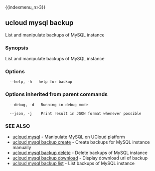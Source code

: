 {{indexmenu_n>3}}

## ucloud mysql backup

List and manipulate backups of MySQL instance

### Synopsis

List and manipulate backups of MySQL instance

### Options

```
  --help, -h   help for backup 

```

### Options inherited from parent commands

```
  --debug, -d   Running in debug mode 

  --json, -j    Print result in JSON format whenever possible 

```

### SEE ALSO

* [ucloud mysql](software/cli/cmd/ucloud/mysql)	 - Manipulate MySQL on UCloud platform
* [ucloud mysql backup create](software/cli/cmd/ucloud/mysql/backup/create)	 - Create backups for MySQL instance manually
* [ucloud mysql backup delete](software/cli/cmd/ucloud/mysql/backup/delete)	 - Delete backups of MySQL instance
* [ucloud mysql backup download](software/cli/cmd/ucloud/mysql/backup/download)	 - Display download url of backup
* [ucloud mysql backup list](software/cli/cmd/ucloud/mysql/backup/list)	 - List backups of MySQL instance

